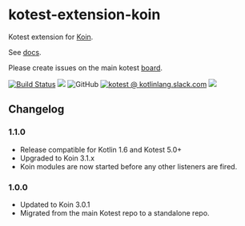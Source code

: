 # kotest-extension-koin

Kotest extension for [Koin](https://insert-koin.io/).

See [docs](https://kotest.io/docs/extensions/koin.html).

Please create issues on the main kotest [board](https://github.com/kotest/kotest/issues).

[![Build Status](https://github.com/kotest/kotest-extensions-koin/workflows/master/badge.svg)](https://github.com/kotest/kotest-extensions-koin/actions)
[<img src="https://img.shields.io/maven-central/v/io.kotest.extensions/kotest-extensions-koin.svg?label=latest%20release"/>](http://search.maven.org/#search|ga|1|kotest-extensions-koin)
![GitHub](https://img.shields.io/github/license/kotest/kotest-extensions-koin)
[![kotest @ kotlinlang.slack.com](https://img.shields.io/static/v1?label=kotlinlang&message=kotest&color=blue&logo=slack)](https://kotlinlang.slack.com/archives/CT0G9SD7Z)
[<img src="https://img.shields.io/nexus/s/https/oss.sonatype.org/io.kotest.extensions/kotest-extensions-koin.svg?label=latest%20snapshot"/>](https://oss.sonatype.org/content/repositories/snapshots/io/kotest/extensions/kotest-extensions-koin/)

## Changelog

### 1.1.0

* Release compatible for Kotlin 1.6 and Kotest 5.0+
* Upgraded to Koin 3.1.x
* Koin modules are now started before any other listeners are fired.

### 1.0.0

* Updated to Koin 3.0.1
* Migrated from the main Kotest repo to a standalone repo.
